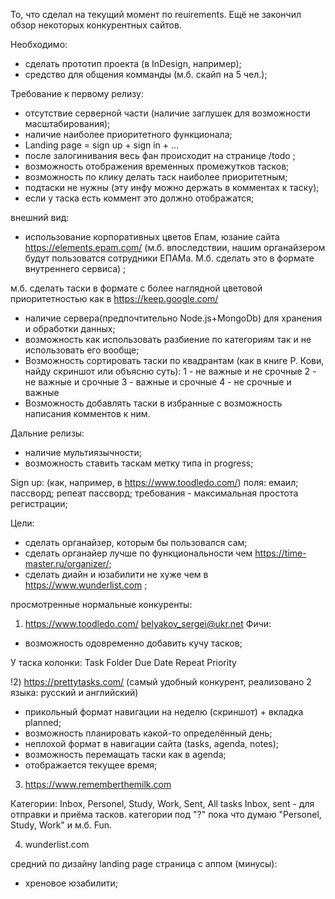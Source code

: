 То, что сделал на текущий момент по reuirements. Ещё не закончил обзор некоторых конкурентных сайтов.

Необходимо:
 - сделать прототип проекта (в InDesign, например);
 - средство для общения комманды (м.б. скайп на 5 чел.);

Требование к первому релизу:
- отсутствие серверной части (наличие заглушек для возможности масштабирования);
- наличие наиболее приоритетного функционала;
- Landing page = sign up + sign in + ...
- после залогинивания весь фан происходит на странице /todo ;
- возможность отображения временных промежутков тасков;
- возможность по клику делать таск наиболее приоритетным;
- подтаски не нужны (эту инфу можно держать в комментах к таску);
- если у таска есть коммент это должно отображатся;

внешний вид: 
- использование корпоративных цветов Епам, юзание сайта https://elements.epam.com/ (м.б. впоследствии, нашим органайзером будут пользоватся сотрудники ЕПАМа. М.б. сделать это в формате внутреннего сервиса) ;

м.б. сделать таски в формате с более наглядной цветовой приоритетностью как в https://keep.google.com/

- наличие сервера(предпочтительно Node.js+MongoDb) для хранения и обработки данных;
- возможность как использовать разбиение по категориям так и не использовать его вообще;
- Возможность сортировать таски по квадрантам (как в книге Р. Кови, найду скриншот или объясню суть):
1 - не важные и не срочные
2 - не важные и срочные
3 - важные и срочные
4 - не срочные и важные
- Возможность добавлять таски в избранные с возможность написания комментов к ним.

Дальние релизы:
- наличие мультиязычности;
- возможность ставить таскам метку типа in progress;

Sign up: (как, например, в https://www.toodledo.com/)
поля:
емаил;
пассворд;
репеат пассворд;
требования - максимальная простота регистрации;

Цели:
 - сделать органайзер, которым бы пользовался сам;
 - сделать органайер лучше по функциональности чем https://time-master.ru/organizer/;
 - сделать диайн и юзабилити не хуже чем в https://www.wunderlist.com ;
 

просмотренные нормальные конкуренты:

1) https://www.toodledo.com/
belyakov_sergei@ukr.net
Фичи:
- возможность одовременно добавить кучу тасков;

У таска колонки:
Task 
Folder 
Due Date 
Repeat 
Priority 

!2) https://prettytasks.com/ (самый удобный конкурент, реализовано 2 языка: русский и английский)

- прикольный формат навигации на неделю (скриншот) + вкладка planned;
- возможность планировать какой-то определённый день;
- неплохой формат в навигации сайта (tasks, agenda, notes);
- возможность перемащать таски как в agenda;
- отображается текущее время;

3) https://www.rememberthemilk.com

Категории: Inbox, Personel, Study, Work, Sent, All tasks
Inbox, sent - для отправки и приёма тасков.
категории под "?"
пока что думаю "Personel, Study, Work" и м.б. Fun.


4) wunderlist.com

средний по дизайну landing page
страница с аппом (минусы):
- хреновое юзабилити;
